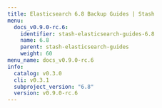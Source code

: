 ```yaml
---
title: Elasticsearch 6.8 Backup Guides | Stash
menu:
  docs_v0.9.0-rc.6:
    identifier: stash-elasticsearch-guides-6.8
    name: 6.8
    parent: stash-elasticsearch-guides
    weight: 60
menu_name: docs_v0.9.0-rc.6
info:
  catalog: v0.3.0
  cli: v0.3.1
  subproject_version: "6.8"
  version: v0.9.0-rc.6
---
```



